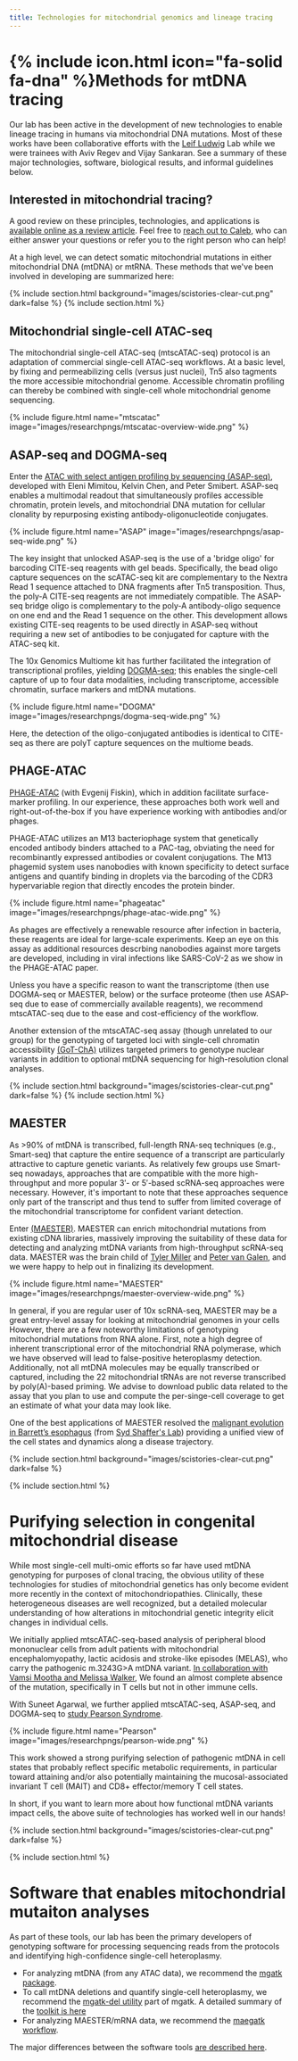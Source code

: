 ```yaml
---
title: Technologies for mitochondrial genomics and lineage tracing
---
```


# {% include icon.html icon="fa-solid fa-dna" %}Methods for mtDNA tracing

Our lab has been active in the development of new technologies to enable
lineage tracing in humans via mitochondrial DNA mutations. Most of these works have been 
collaborative efforts with the [Leif Ludwig](https://www.mdc-berlin.de/ludwig) Lab
while we were trainees with Aviv Regev and Vijay Sankaran. See a summary of these
major technologies, software, biological results, and informal guidelines below. 


## Interested in mitochondrial tracing? 

A good review on these principles, technologies, and applications
is [available online as a review article](https://www.nature.com/articles/s41588-024-01794-8).
Feel free to [reach out to Caleb](mailto:lareauc@mskcc.org), who can either answer your questions
or refer you to the right person who can help! 

At a high level, we can detect somatic mitochondrial mutations in either mitochondrial DNA (mtDNA) or 
mtRNA. These methods that we've been involved in developing are summarized here:

{% include section.html background="images/scistories-clear-cut.png" dark=false %}
{% include section.html %}

## Mitochondrial single-cell ATAC-seq

The mitochondrial single-cell ATAC-seq (mtscATAC-seq) protocol is an adaptation of 
commercial single-cell ATAC-seq workflows. At a basic level, by fixing and permeabilizing
cells (versus just nuclei), Tn5 also tagments the more accessible mitochondrial genome.
Accessible chromatin profiling can thereby be combined with single-cell whole mitochondrial genome sequencing.

{% include figure.html name="mtscatac" image="images/researchpngs/mtscatac-overview-wide.png" %}


## ASAP-seq and DOGMA-seq



Enter the [ATAC with select antigen profiling by sequencing (ASAP-seq)](https://www.nature.com/articles/s41587-021-00927-2), 
developed with Eleni Mimitou, Kelvin Chen, and Peter Smibert. ASAP-seq
enables a multimodal readout that simultaneously profiles accessible chromatin,
protein levels, and mitochondrial DNA mutation for cellular clonality by repurposing 
existing antibody-oligonucleotide conjugates. 
 
{% include figure.html name="ASAP" image="images/researchpngs/asap-seq-wide.png" %}

The key insight that unlocked ASAP-seq is the use of a 'bridge oligo' for 
barcoding CITE-seq reagents with gel beads. Specifically, the bead oligo capture sequences
on the scATAC-seq kit are complementary to the Nextra Read 1 sequence attached to DNA fragments after Tn5 transposition. 
Thus, the poly-A CITE-seq reagents are not immediately compatible. 
The ASAP-seq bridge oligo is complementary to the poly-A antibody-oligo sequence on one end
and the Read 1 sequence on the other.
This development allows existing CITE-seq reagents to be used directly in ASAP-seq without
requiring a new set of antibodies to be conjugated for capture with the ATAC-seq kit.


The 10x Genomics Multiome kit has further facilitated the integration of transcriptional profiles,
yielding [DOGMA-seq](https://www.nature.com/articles/s41587-021-00927-2); 
this enables the single-cell capture of up to four data modalities, including transcriptome,
accessible chromatin, surface markers and mtDNA mutations.

{% include figure.html name="DOGMA" image="images/researchpngs/dogma-seq-wide.png" %}

Here, the detection of the oligo-conjugated antibodies is identical to CITE-seq
as there are polyT capture sequences on the multiome beads. 

## PHAGE-ATAC
[PHAGE-ATAC](https://www.nature.com/articles/s41587-021-01065-5) (with Evgenij Fiskin),
which in addition facilitate surface-marker profiling. In our experience, these approaches both work well 
and right-out-of-the-box if you have experience working with antibodies and/or phages. 

PHAGE-ATAC utilizes an M13 bacteriophage system that genetically encoded antibody binders
attached to a PAC-tag, obviating the need for recombinantly expressed antibodies or covalent conjugations.
The M13 phagemid system uses nanobodies with known specificity to detect surface antigens
and quantify binding in droplets via the barcoding of the CDR3 hypervariable region that directly encodes the protein binder.

{% include figure.html name="phageatac" image="images/researchpngs/phage-atac-wide.png" %}

As phages are effectively a renewable resource after infection in bacteria, these reagents are ideal for large-scale experiments.
Keep an eye on this assay as additional resources descrbing nanobodies against more targets 
are developed, including in viral infections like SARS-CoV-2 as we show in the PHAGE-ATAC paper. 

Unless you have a specific reason to want the transcriptome (then use DOGMA-seq or MAESTER, below) or 
the surface proteome (then use ASAP-seq due to ease of commercially available reagents),
we recommend mtscATAC-seq due to the ease and cost-efficiency of the workflow. 

Another extension of the mtscATAC-seq assay (though unrelated to our group) for the genotyping of 
targeted loci with single-cell chromatin accessibility [(GoT-ChA)](https://www.nature.com/articles/s41586-024-07388-y)
utilizes targeted primers to genotype nuclear variants in addition to optional mtDNA sequencing for high-resolution clonal analyses.


{% include section.html background="images/scistories-clear-cut.png" dark=false %}
{% include section.html %}


## MAESTER
As >90% of mtDNA is transcribed, full-length RNA-seq techniques (e.g., Smart-seq) that capture
the entire sequence of a transcript are particularly attractive to capture genetic variants.
As relatively few groups use Smart-seq nowadays, approaches that are compatible with 
the more high-throughput and more popular 3′- or 5′-based scRNA-seq approaches were necessary. 
However, it's important to note that these approaches sequence 
only part of the transcript and thus tend to suffer from limited coverage of the mitochondrial
transcriptome for confident variant detection.

Enter [(MAESTER)](https://pubmed.ncbi.nlm.nih.gov/35210612/).
MAESTER can enrich mitochondrial mutations from existing cDNA libraries,
massively improving the suitability of these data for detecting and analyzing mtDNA
variants from high-throughput scRNA-seq data. 
MAESTER was the brain child of 
[Tyler Miller](https://tymillerlab.org/) and [Peter van Galen](https://vangalenlab.bwh.harvard.edu/), 
and we were happy to help out in finalizing its development. 

{% include figure.html name="MAESTER" image="images/researchpngs/maester-overview-wide.png" %}


In general, if you are regular user of 10x scRNA-seq, MAESTER may be a great entry-level 
assay for looking at mitochondrial genomes in your cells
However, there are a few noteworthy limitations of genotyping mitochondrial mutations from RNA alone.
First, note a high degree of inherent transcriptional error of the mitochondrial RNA polymerase,
which we have observed will lead to false-positive heteroplasmy detection. 
Additionally, not all mtDNA molecules may be equally transcribed or captured, including 
the 22 mitochondrial tRNAs are not reverse transcribed by poly(A)-based priming. 
We advise to download public data related to the assay that you plan to use
and compute the per-singe-cell coverage to get an estimate of what your data may look like. 

One of the best applications of MAESTER resolved the 
[malignant evolution in Barrett’s esophagus](https://pmc.ncbi.nlm.nih.gov/articles/PMC9900873/)
(from [Syd Shaffer's Lab](https://www.sydshafferlab.com/)) providing a unified view of the cell
states and dynamics along a disease trajectory.


{% include section.html background="images/scistories-clear-cut.png" dark=false %}

{% include section.html %}


# Purifying selection in congenital mitochondrial disease

While most single-cell multi-omic efforts so far have used mtDNA genotyping for purposes of clonal tracing,
the obvious utility of these technologies for studies of mitochondrial genetics has only
become evident more recently in the context of mitochondriopathies.
Clinically, these heterogeneous diseases are well recognized, but a detailed molecular understanding of 
how alterations in mitochondrial genetic integrity elicit changes in individual cells. 

We initially applied mtscATAC-seq-based analysis of peripheral blood mononuclear cells
from adult patients with mitochondrial encephalomyopathy, lactic acidosis and stroke-like episodes (MELAS),
who carry the pathogenic m.3243G>A mtDNA variant. 
[In collaboration with Vamsi Mootha and Melissa Walker](https://www.nejm.org/doi/full/10.1056/NEJMoa2001265),
We found an almost complete absence of the mutation, specifically in T cells but not in other immune cells.

With Suneet Agarwal, we further applied mtscATAC-seq, ASAP-seq, and DOGMA-seq 
to [study Pearson Syndrome](https://www.nature.com/articles/s41588-023-01433-8).

{% include figure.html name="Pearson" image="images/researchpngs/pearson-wide.png" %}

This work showed a strong purifying selection of pathogenic mtDNA in cell states that probably reflect
specific metabolic requirements, in particular toward attaining and/or also potentially 
maintaining the mucosal-associated invariant T cell (MAIT) and CD8+ effector/memory T cell states. 

In short, if you want to learn more about how functional mtDNA variants impact cells, the above suite of 
technologies has worked well in our hands! 

{% include section.html background="images/scistories-clear-cut.png" dark=false %}

{% include section.html %}

# Software that enables mitochondrial mutaiton analyses

As part of these tools, our lab has been the primary developers of genotyping software for processing sequencing reads 
from the protocols and identifying high-confidence single-cell heteroplasmy. 

- For analyzing mtDNA (from any ATAC data), we recommend the [mgatk package](https://github.com/caleblareau/mgatk).
- To call mtDNA deletions and quantify single-cell heteroplasmy, we recommend the [mgatk-del utility](https://github.com/caleblareau/mgatk) part of mgatk. A detailed summary of the [toolkit is here](https://github.com/caleblareau/mgatk/wiki/Large-deletion-calling-and-heteroplasmy-estimation)
- For analyzing MAESTER/mRNA data, we recommend the [maegatk workflow](https://github.com/caleblareau/maegatk).

The major differences between the software tools [are described here](https://github.com/caleblareau/maegatk/wiki/FAQ).


